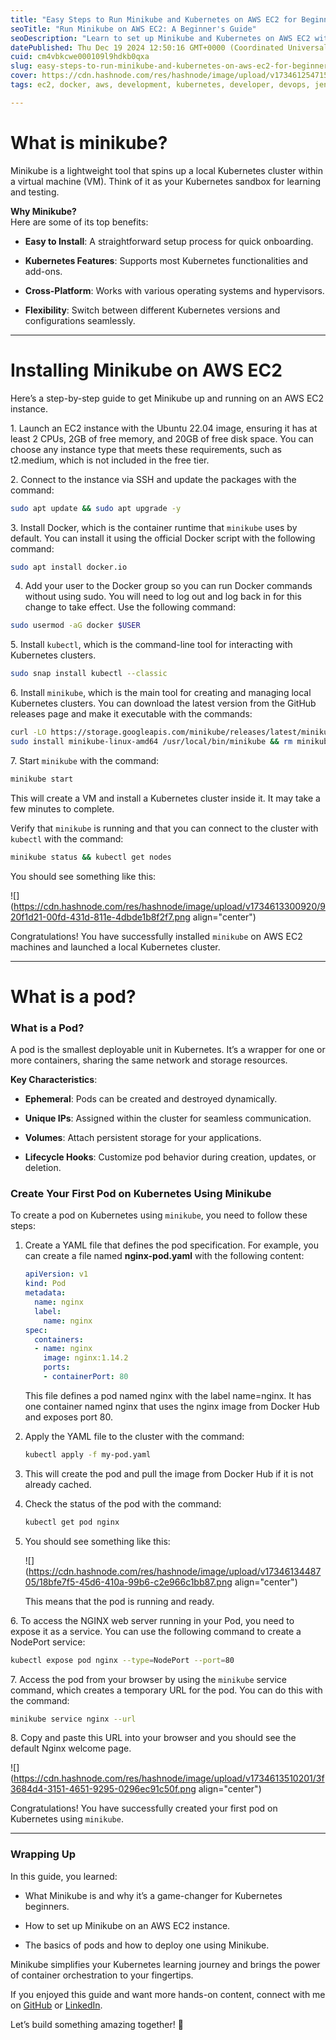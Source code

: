 ```yaml
---
title: "Easy Steps to Run Minikube and Kubernetes on AWS EC2 for Beginners"
seoTitle: "Run Minikube on AWS EC2: A Beginner's Guide"
seoDescription: "Learn to set up Minikube and Kubernetes on AWS EC2 with this beginner-friendly guide. Start running local clusters with ease!"
datePublished: Thu Dec 19 2024 12:50:16 GMT+0000 (Coordinated Universal Time)
cuid: cm4vbkcwe000109l9hdkb0qxa
slug: easy-steps-to-run-minikube-and-kubernetes-on-aws-ec2-for-beginners
cover: https://cdn.hashnode.com/res/hashnode/image/upload/v1734612547155/63bffcec-bde5-4e80-9e06-21a1fccbc8f7.png
tags: ec2, docker, aws, development, kubernetes, developer, devops, jenkins, ci-cd, devops-articles, 90daysofdevops, trainwithshubham, 90daysofdevops-chanllenge

---
```


# **What is minikube?**

Minikube is a lightweight tool that spins up a local Kubernetes cluster within a virtual machine (VM). Think of it as your Kubernetes sandbox for learning and testing.

**Why Minikube?**  
Here are some of its top benefits:

* **Easy to Install**: A straightforward setup process for quick onboarding.
    
* **Kubernetes Features**: Supports most Kubernetes functionalities and add-ons.
    
* **Cross-Platform**: Works with various operating systems and hypervisors.
    
* **Flexibility**: Switch between different Kubernetes versions and configurations seamlessly.
    

---

# Installing Minikube on AWS EC2

Here’s a step-by-step guide to get Minikube up and running on an AWS EC2 instance.

1\. Launch an EC2 instance with the Ubuntu 22.04 image, ensuring it has at least 2 CPUs, 2GB of free memory, and 20GB of free disk space. You can choose any instance type that meets these requirements, such as t2.medium, which is not included in the free tier.

2\. Connect to the instance via SSH and update the packages with the command:

```bash
sudo apt update && sudo apt upgrade -y
```

3\. Install Docker, which is the container runtime that `minikube` uses by default. You can install it using the official Docker script with the following command:

```bash
sudo apt install docker.io
```

4. Add your user to the Docker group so you can run Docker commands without using sudo. You will need to log out and log back in for this change to take effect. Use the following command:
    

```bash
sudo usermod -aG docker $USER
```

5\. Install `kubectl`, which is the command-line tool for interacting with Kubernetes clusters.

```bash
sudo snap install kubectl --classic
```

6\. Install `minikube`, which is the main tool for creating and managing local Kubernetes clusters. You can download the latest version from the GitHub releases page and make it executable with the commands:

```bash
curl -LO https://storage.googleapis.com/minikube/releases/latest/minikube-linux-amd64
sudo install minikube-linux-amd64 /usr/local/bin/minikube && rm minikube-linux-amd64
```

7\. Start `minikube` with the command:

```bash
minikube start
```

This will create a VM and install a Kubernetes cluster inside it. It may take a few minutes to complete.

Verify that `minikube` is running and that you can connect to the cluster with `kubectl` with the command:

```bash
minikube status && kubectl get nodes
```

You should see something like this:

![](https://cdn.hashnode.com/res/hashnode/image/upload/v1734613300920/920f1d21-00fd-431d-811e-4dbde1b8f2f7.png align="center")

Congratulations! You have successfully installed `minikube` on AWS EC2 machines and launched a local Kubernetes cluster.

---

# **What is a pod?**

### **What is a Pod?**

A pod is the smallest deployable unit in Kubernetes. It’s a wrapper for one or more containers, sharing the same network and storage resources.

**Key Characteristics**:

* **Ephemeral**: Pods can be created and destroyed dynamically.
    
* **Unique IPs**: Assigned within the cluster for seamless communication.
    
* **Volumes**: Attach persistent storage for your applications.
    
* **Lifecycle Hooks**: Customize pod behavior during creation, updates, or deletion.
    

### **Create Your First Pod on Kubernetes Using Minikube**

To create a pod on Kubernetes using `minikube`, you need to follow these steps:

1. Create a YAML file that defines the pod specification. For example, you can create a file named **nginx-pod.yaml** with the following content:
    
    ```yaml
    apiVersion: v1
    kind: Pod
    metadata:
      name: nginx
      label:
        name: nginx
    spec:
      containers:
      - name: nginx
        image: nginx:1.14.2
        ports:
        - containerPort: 80
    ```
    
    This file defines a pod named nginx with the label name=nginx. It has one container named nginx that uses the nginx image from Docker Hub and exposes port 80.
    
2. Apply the YAML file to the cluster with the command:
    
    ```bash
    kubectl apply -f my-pod.yaml
    ```
    
3. This will create the pod and pull the image from Docker Hub if it is not already cached.
    
4. Check the status of the pod with the command:
    
    ```bash
    kubectl get pod nginx
    ```
    
5. You should see something like this:
    
    ![](https://cdn.hashnode.com/res/hashnode/image/upload/v1734613448705/18bfe7f5-45d6-410a-99b6-c2e966c1bb87.png align="center")
    
    This means that the pod is running and ready.
    

6\. To access the NGINX web server running in your Pod, you need to expose it as a service. You can use the following command to create a NodePort service:

```bash
kubectl expose pod nginx --type=NodePort --port=80
```

7\. Access the pod from your browser by using the `minikube` service command, which creates a temporary URL for the pod. You can do this with the command:

```bash
minikube service nginx --url
```

8\. Copy and paste this URL into your browser and you should see the default Nginx welcome page.

![](https://cdn.hashnode.com/res/hashnode/image/upload/v1734613510201/3f3684d4-3151-4651-9295-0296ec91c50f.png align="center")

Congratulations! You have successfully created your first pod on Kubernetes using `minikube`.

---

### **Wrapping Up**

In this guide, you learned:

* What Minikube is and why it’s a game-changer for Kubernetes beginners.
    
* How to set up Minikube on an AWS EC2 instance.
    
* The basics of pods and how to deploy one using Minikube.
    

Minikube simplifies your Kubernetes learning journey and brings the power of container orchestration to your fingertips.

If you enjoyed this guide and want more hands-on content, connect with me on [GitHub](https://github.com/iam-harshsoni) or [LinkedIn](https://www.linkedin.com/in/harsh-soni-007hs/).

Let’s build something amazing together! 🚀